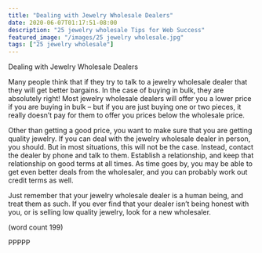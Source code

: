 ```yaml
---
title: "Dealing with Jewelry Wholesale Dealers"
date: 2020-06-07T01:17:51-08:00
description: "25 jewelry wholesale Tips for Web Success"
featured_image: "/images/25 jewelry wholesale.jpg"
tags: ["25 jewelry wholesale"]
---
```


Dealing with Jewelry Wholesale Dealers

Many people think that if they try to talk to a 
jewelry wholesale dealer that they will get better 
bargains. In the case of buying in bulk, they are 
absolutely right! Most jewelry wholesale dealers 
will offer you a lower price if you are buying in 
bulk – but if you are just buying one or two pieces, 
it really doesn’t pay for them to offer you prices 
below the wholesale price.

Other than getting a good price, you want to make 
sure that you are getting quality jewelry. If you can 
deal with the jewelry wholesale dealer in person, 
you should. But in most situations, this will not be 
the case. Instead, contact the dealer by phone 
and talk to them. Establish a relationship, and 
keep that relationship on good terms at all times. 
As time goes by, you may be able to get even 
better deals from the wholesaler, and you can 
probably work out credit terms as well.

Just remember that your jewelry wholesale dealer 
is a human being, and treat them as such. If you 
ever find that your dealer isn’t being honest with you, 
or is selling low quality jewelry, look for a new 
wholesaler.

(word count 199)

PPPPP

